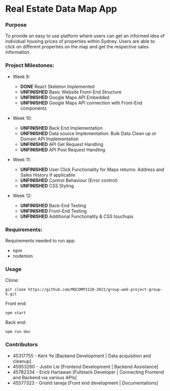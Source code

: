 # Real Estate Data Map App
### Purpose
To provide an easy to use platform where users can get an informed idea of individual housing prices of properties within Sydney.
Users are able to click on different properties on the map and get the respective sales information.

### Project Milestones:
+ Week 9:
    + **DONE** React Skeleton Implemented
    + **UNFINISHED** Basic Website Front-End Structure
    + **UNFINISHED** Google Maps API Embedded
    + **UNFINISHED** Google Maps API connection with Front-End components

+ Week 10:
    + **UNFINISHED** Back End Implementation
    + **UNFINISHED** Data source Implementation: Bulk Data Clean up or Domain API Implementation
    + **UNFINISHED** API Get Request Handling
    + **UNFINISHED** API Post Request Handling

+ Week 11:
    + **UNFINISHED** User Click Functionality for Maps returns: Address and Sales History if applicable
    + **UNFINISHED** Control Behaviour (Error control)
    + **UNFINISHED** CSS Styling

+ Week 12: 
    + **UNFINISHED** Back-End Testing 
    + **UNFINISHED** Front-End Testing
    + **UNFINISHED** Additional Functionality & CSS touchups

### Requirements:
Requirements needed to run app:
+ npm
+ nodemon


### Usage
Clone: 

```
git clone https://github.com/MQCOMP3120-2021/group-web-project-group-k.git
```

Front end:

```
npm start
```

Back end:

```
npm run dev
```

### Contributors
+ 45317755 - Kent Ye            [Backend Development   | Data acquisition and cleanup]
+ 45953260 - Justin Lie         [Frontend Development  | Backend Assistance]
+ 45782334 - Erick Hartawan     [Fullstack Developer   | Connecting Frontend and Backend via various APIs]
+ 45577323 - Grishit taneja     [Front end development | Documentations]
